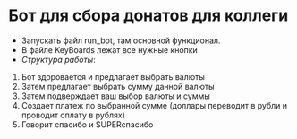 # Бот для сбора донатов для коллеги
- Запускать файл run_bot, там основной функционал.
- В файле KeyBoards лежат все нужные кнопки
- _Структура работы_:
1. Бот здоровается и предлагает выбрать валюты
2. Затем предлагает выбрать сумму данной валюты
3. Затем подверждает ваш выбор валюты и суммы
4. Создает платеж по выбранной сумме (доллары переводит в рубли и проводит оплату в рублях)
5. Говорит спасибо и SUPERспасибо

